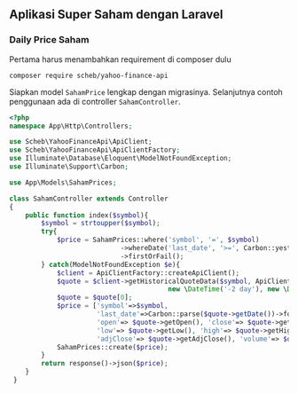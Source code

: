 ## Aplikasi Super Saham dengan Laravel

### Daily Price Saham

Pertama harus menambahkan requirement di composer dulu

```
composer require scheb/yahoo-finance-api
```

Siapkan model `SahamPrice` lengkap dengan migrasinya. Selanjutnya contoh penggunaan ada di controller `SahamController`.

```php
<?php
namespace App\Http\Controllers;

use Scheb\YahooFinanceApi\ApiClient;
use Scheb\YahooFinanceApi\ApiClientFactory;
use Illuminate\Database\Eloquent\ModelNotFoundException;
use Illuminate\Support\Carbon;

use App\Models\SahamPrices;

class SahamController extends Controller
{
    public function index($symbol){
        $symbol = strtoupper($symbol);
        try{
            $price = SahamPrices::where('symbol', '=', $symbol)
                            ->whereDate('last_date', '>=', Carbon::yesterday())
                            ->firstOrFail();
        } catch(ModelNotFoundException $e){
            $client = ApiClientFactory::createApiClient();
            $quote = $client->getHistoricalQuoteData($symbol, ApiClient::INTERVAL_1_DAY, 
                                        new \DateTime('-2 day'), new \DateTime('today'));
            $quote = $quote[0];
            $price = ['symbol'=>$symbol, 
                      'last_date'=>Carbon::parse($quote->getDate())->format('Y-m-d'),
                      'open'=> $quote->getOpen(), 'close'=> $quote->getClose(), 
                      'low'=> $quote->getLow(), 'high'=> $quote->getHigh(), 
                      'adjClose'=> $quote->getAdjClose(), 'volume'=> $quote->getVolume()];
            SahamPrices::create($price);
        }
        return response()->json($price);
    }
 }
```
